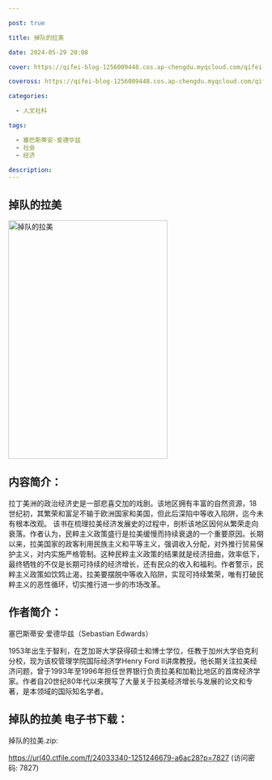 ```yaml
---

post: true

title: 掉队的拉美

date: 2024-05-29 20:08

cover: https://qifei-blog-1256009448.cos.ap-chengdu.myqcloud.com/qifei-blog/64ec1635661c6c8e54bc1589.jpg

coveross: https://qifei-blog-1256009448.cos.ap-chengdu.myqcloud.com/qifei-blog/64ec1635661c6c8e54bc1589.jpg

categories:

  - 人文社科

tags:

  - 塞巴斯蒂安·爱德华兹
  - 社会
  - 经济

description:
---
```


## 掉队的拉美
<img alt="掉队的拉美 " class="aligncenter loading" data-was-processed="true" decoding="async" fetchpriority="high" height="471" src="https://qifei-blog-1256009448.cos.ap-chengdu.myqcloud.com/qifei-blog/64ec1635661c6c8e54bc1589.jpg " style="cursor: zoom-in;" width="314"/>

## 内容简介：

拉丁美洲的政治经济史是一部悲喜交加的戏剧。该地区拥有丰富的自然资源，18世纪初，其繁荣和富足不输于欧洲国家和美国，但此后深陷中等收入陷阱，迄今未有根本改观。 该书在梳理拉美经济发展史的过程中，剖析该地区因何从繁荣走向衰落。作者认为，民粹主义政策盛行是拉美缓慢而持续衰退的一个重要原因。长期以来，拉美国家的政客利用民族主义和平等主义，强调收入分配，对外推行贸易保护主义，对内实施严格管制。这种民粹主义政策的结果就是经济扭曲，效率低下，最终牺牲的不仅是长期可持续的经济增长，还有民众的收入和福利。作者警示，民粹主义政策如饮鸩止渴，拉美要摆脱中等收入陷阱，实现可持续繁荣，唯有打破民粹主义的恶性循环，切实推行进一步的市场改革。

## 作者简介：

塞巴斯蒂安·爱德华兹（Sebastian Edwards）

1953年出生于智利，在芝加哥大学获得硕士和博士学位，任教于加州大学伯克利分校，现为该校管理学院国际经济学Henry Ford II讲席教授。他长期关注拉美经济问题，曾于1993年至1996年担任世界银行负责拉美和加勒比地区的首席经济学家。作者自20世纪80年代以来撰写了大量关于拉美经济增长与发展的论文和专著，是本领域的国际知名学者。

## 掉队的拉美 电子书下载：

掉队的拉美.zip: 

https://url40.ctfile.com/f/24033340-1251246679-a6ac28?p=7827 (访问密码: 7827)
